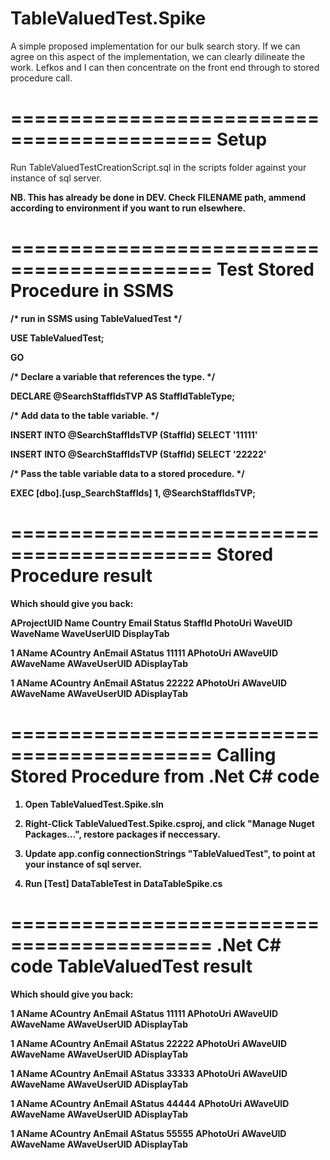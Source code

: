 # TableValuedTest.Spike
A simple proposed implementation for our bulk search story. If we can agree on this aspect of the implementation, we can clearly dilineate the work. Lefkos and I can then concentrate on the front end through to stored procedure call.

===========================================
Setup
===========================================

Run TableValuedTestCreationScript.sql in the scripts folder against your instance of sql server.

<b>NB. This has already be done in DEV. Check FILENAME path, ammend according to environment if you want to run elsewhere.<b/>

===========================================
Test Stored Procedure in SSMS
===========================================
/* run in SSMS using TableValuedTest */    

USE TableValuedTest;

GO

/* Declare a variable that references the type. */

DECLARE @SearchStaffIdsTVP AS StaffIdTableType;

/* Add data to the table variable. */

INSERT INTO @SearchStaffIdsTVP (StaffId)
    SELECT '11111'

INSERT INTO @SearchStaffIdsTVP (StaffId)
    SELECT '22222'   

/* Pass the table variable data to a stored procedure. */

EXEC [dbo].[usp_SearchStaffIds] 1, @SearchStaffIdsTVP; 

===========================================
Stored Procedure result
===========================================
Which should give you back:

AProjectUID	Name	Country		Email	Status	StaffId	PhotoUri	WaveUID		WaveName	WaveUserUID		DisplayTab

1			AName	ACountry	AnEmail	AStatus	11111	APhotoUri	AWaveUID	AWaveName	AWaveUserUID	ADisplayTab

1			AName	ACountry	AnEmail	AStatus	22222	APhotoUri	AWaveUID	AWaveName	AWaveUserUID	ADisplayTab

===========================================
Calling Stored Procedure from .Net C# code
===========================================
1) Open TableValuedTest.Spike.sln

2) Right-Click TableValuedTest.Spike.csproj, and click "Manage Nuget Packages...", restore packages if neccessary.

3) Update app.config connectionStrings "TableValuedTest", to point at your instance of sql server.

4) Run [Test] DataTableTest in DataTableSpike.cs

===========================================
.Net C# code TableValuedTest result
===========================================
Which should give you back:

1	AName	ACountry	AnEmail	AStatus	11111	APhotoUri	AWaveUID	AWaveName	AWaveUserUID	ADisplayTab

1	AName	ACountry	AnEmail	AStatus	22222	APhotoUri	AWaveUID	AWaveName	AWaveUserUID	ADisplayTab

1	AName	ACountry	AnEmail	AStatus	33333	APhotoUri	AWaveUID	AWaveName	AWaveUserUID	ADisplayTab

1	AName	ACountry	AnEmail	AStatus	44444	APhotoUri	AWaveUID	AWaveName	AWaveUserUID	ADisplayTab

1	AName	ACountry	AnEmail	AStatus	55555	APhotoUri	AWaveUID	AWaveName	AWaveUserUID	ADisplayTab

